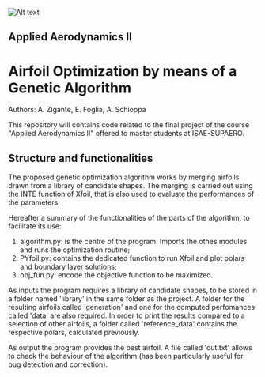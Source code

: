 ![Alt text](https://upload.wikimedia.org/wikipedia/commons/3/3d/ISAE_SUPAERO_72_cmjn.png)
## Applied Aerodynamics II
# Airfoil Optimization by means of a Genetic Algorithm

Authors: A. Zigante, E. Foglia, A. Schioppa

This repository will contains code related to the final project of the course "Applied Aerodynamics II" offered to master students at ISAE-SUPAERO.

## Structure and functionalities
The proposed genetic optimization algorithm works by merging airfoils drawn from a library of candidate shapes. The merging is carried out using the INTE function of Xfoil, that is also used to evaluate the performances of the parameters.

Hereafter a summary of the functionalities of the parts of the algorithm, to facilitate its use:
1. algorithm.py: is the centre of the program. Imports the othes modules and runs the optimization routine;
2. PYfoil.py: contains the dedicated function to run Xfoil and plot polars and boundary layer solutions;
3. obj_fun.py: encode the objective function to be maximized.


As inputs the program requires a library of candidate shapes, to be stored in a folder named 'library' in the same folder as the project. A folder for the resulting airfoils called 'generation' and one for the computed perfomances called 'data' are also required. In order to print the results compared to a selection of other airfoils, a folder called 'reference_data' contains the respective polars, calculated previously.

As output the program provides the best airfoil. A file called 'out.txt' allows to check the behaviour of the algorithm (has been particularly useful for bug detection and correction).
